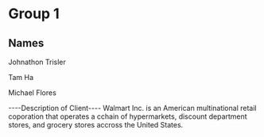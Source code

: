 # Group 1

## Names
Johnathon Trisler

Tam Ha

Michael Flores

----Description of Client----
Walmart Inc. is an American multinational retail coporation that operates a cchain of hypermarkets, discount department stores, and grocery stores accross the United States.
